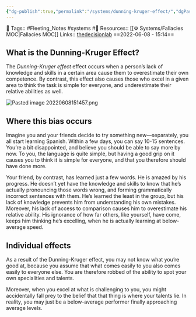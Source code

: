 ```yaml
---
{"dg-publish":true,"permalink":"/systems/dunning-kruger-effect/","dgPassFrontmatter":true,"noteIcon":"3","created":"2023-11-14T21:08:39.473+05:30","updated":"2024-01-13T13:28:17.270+05:30"}
---
```


🧶 Tags:: #Fleeting_Notes #systems  #🌱 
Resources:: [[⚙️ Systems/Fallacies MOC\|Fallacies MOC]]
Links:: [thedecisionlab](https://thedecisionlab.com/biases/dunning-kruger-effect)
==2022-06-08 - 15:14==

## What is the Dunning-Kruger Effect?
The _Dunning-Kruger effect_ effect occurs when a person’s lack of knowledge and skills in a certain area cause them to overestimate their own competence. By contrast, this effect also causes those who excel in a given area to think the task is simple for everyone, and underestimate their relative abilities as well.

![Pasted image 20220608151457.png](/img/user/%F0%9F%9B%A2%EF%B8%8F%20Resources/%F0%9F%93%81%20Files/%F0%9F%93%B8Images/Pasted%20image%2020220608151457.png)

## Where this bias occurs
Imagine you and your friends decide to try something new—separately, you all start learning Spanish. Within a few days, you can say 10-15 sentences. You’re a bit disappointed, and believe you should be able to say more by now. To you, the language is quite simple, but having a good grip on it causes you to think it is simple for everyone, and that you therefore should have done more.

Your friend, by contrast, has learned just a few words. He is amazed by his progress. He doesn’t yet have the knowledge and skills to know that he’s actually pronouncing those words wrong, and forming grammatically incorrect sentences with them. He’s learned the least in the group, but his lack of knowledge prevents him from understanding his own mistakes. Moreover, his lack of access to comparison causes him to overestimate his relative ability. His ignorance of how far others, like yourself, have come, keeps him thinking he’s excelling, when he is actually learning at below-average speed.

## Individual effects
As a result of the Dunning-Kruger effect, you may not know what you’re good at, because you assume that what comes easily to you also comes easily to everyone else. You are therefore robbed of the ability to spot your own specialities and talents.

Moreover, when you excel at what is challenging to you, you might accidentally fall prey to the belief that that thing is where your talents lie. In reality, you may just be a below-average performer finally approaching average levels.